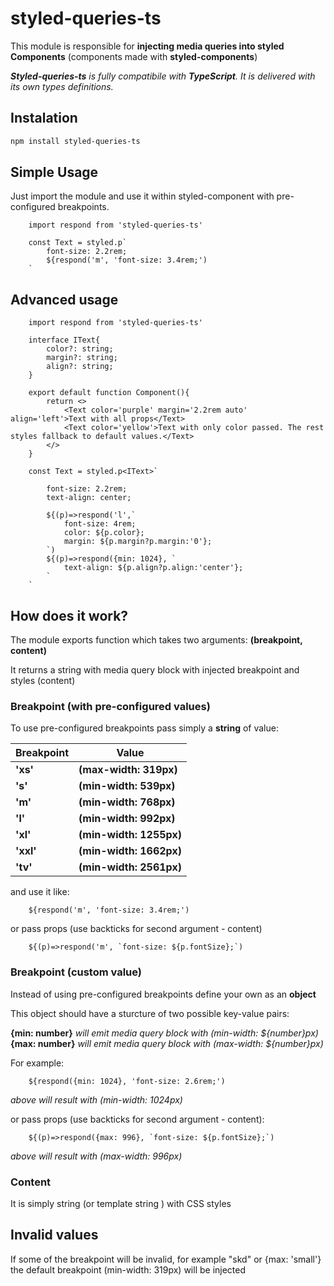 # styled-queries-ts
This module is responsible for **injecting media queries into  styled Components** (components made with **styled-components**)

_**Styled-queries-ts** is fully compatibile with **TypeScript**. It is delivered with its own types definitions._

## Instalation

```sh
npm install styled-queries-ts
```

## Simple Usage
Just import the module and use it within styled-component with pre-configured breakpoints.

```
    import respond from 'styled-queries-ts'
    
    const Text = styled.p`
        font-size: 2.2rem;
        ${respond('m', 'font-size: 3.4rem;')
    `
```
## Advanced usage

```
    import respond from 'styled-queries-ts'

    interface IText{
        color?: string;
        margin?: string;
        align?: string;
    }

    export default function Component(){
        return <>
            <Text color='purple' margin='2.2rem auto' align='left'>Text with all props</Text>
            <Text color='yellow'>Text with only color passed. The rest styles fallback to default values.</Text>
        </>
    }

    const Text = styled.p<IText>`

        font-size: 2.2rem;
        text-align: center;
        
        ${(p)=>respond('l',`
            font-size: 4rem;
            color: ${p.color};
            margin: ${p.margin?p.margin:'0'};
        `)
        ${(p)=>respond({min: 1024}, `
            text-align: ${p.align?p.align:'center'};
        `
    `
```

## How does it work?

The module exports function which takes two arguments: **(breakpoint, content)**

It returns a string with media query block with injected breakpoint and styles (content)

### Breakpoint (with pre-configured values)

To use pre-configured breakpoints pass simply a **string** of value:

| Breakpoint | Value |
| ------ | ------ |
| **'xs'** | **(max-width: 319px)** |
|**'s'** | **(min-width: 539px)**|
| **'m'** | **(min-width: 768px)** |
|**'l'** | **(min-width: 992px)**|
| **'xl'** | **(min-width: 1255px)** |
|**'xxl'** | **(min-width: 1662px)**|
| **'tv'** | **(min-width: 2561px)** |

and use it like:

```
    ${respond('m', 'font-size: 3.4rem;')
```

or pass props (use backticks for second argument - content)
```
    ${(p)=>respond('m', `font-size: ${p.fontSize};`)
```

### Breakpoint (custom value)

Instead of using pre-configured breakpoints define your own as an **object**

This object should have a sturcture of two possible key-value pairs:

**{min: number}**   _will emit media query block with (min-width: ${number}px)_
**{max: number}**   _will emit media query block with (max-width: ${number}px)_

For example:

```
    ${respond({min: 1024}, 'font-size: 2.6rem;')
```
_above will result with (min-width: 1024px)_

or pass props (use backticks for second argument - content):
```
    ${(p)=>respond({max: 996}, `font-size: ${p.fontSize};`)
```
_above will result with (max-width: 996px)_

### Content

It is simply string (or template string ) with CSS styles


## Invalid values

If some of the breakpoint will be invalid, for example "skd" or {max: 'small'} the default breakpoint (min-width: 319px) will be injected